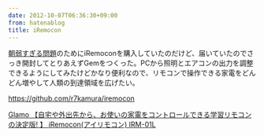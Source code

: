 ```yaml
---
date: 2012-10-07T06:36:30+09:00
from: hatenablog
title: iRemocon
---
```


<p><a href="http://r7kamura.hatenablog.com/entry/2012/10/07/013646">朝弱すぎる問題</a>のためにiRemoconを購入していたのだけど、届いていたのでさっき開封してとりあえずGemをつくった。PCから照明とエアコンの出力を調整できるようにしてみたけどかなり便利なので、リモコンで操作できる家電をどんどん増やして人類の到達領域を広げたい。</p><p><a href="https://github.com/r7kamura/iremocon">https://github.com/r7kamura/iremocon</a></p><p></p><a href="http://www.amazon.co.jp/exec/obidos/ASIN/B0053BXBVG/r7kamura07-22/">Glamo 【自宅や外出先から、お使いの家電をコントロールできる学習リモコンの決定版! 】 iRemocon(アイリモコン) IRM-01L</a>


